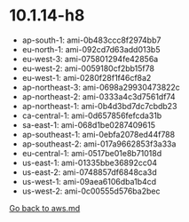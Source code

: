
 # 10.1.14-h8
- ap-south-1: ami-0b483ccc8f2974bb7
- eu-north-1: ami-092cd7d63add013b5
- eu-west-3: ami-075801294fe42856a
- eu-west-2: ami-0059180cf2bb15f78
- eu-west-1: ami-0280f28f1f46cf8a2
- ap-northeast-3: ami-0698a29930473822c
- ap-northeast-2: ami-0333a4c3d7561df74
- ap-northeast-1: ami-0b4d3bd7dc7cbdb23
- ca-central-1: ami-0d657856fefcda31b
- sa-east-1: ami-068d1be0287409615
- ap-southeast-1: ami-0ebfa2078ed44f788
- ap-southeast-2: ami-017a9662853f3a33a
- eu-central-1: ami-0517be01e8b71018d
- us-east-1: ami-01335bbe36892cc04
- us-east-2: ami-0748857df6848ca3d
- us-west-1: ami-09aea6106dba1b4cd
- us-west-2: ami-0c00555d576ba2bec

[Go back to aws.md](../../aws.md) 

